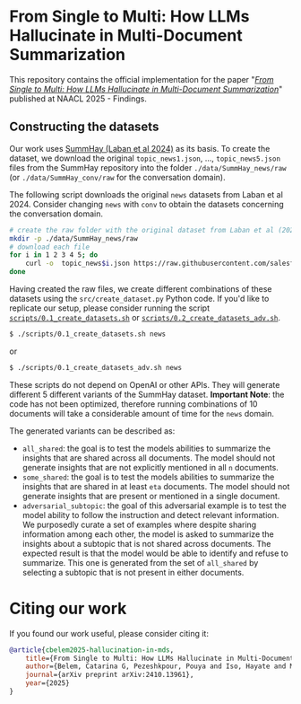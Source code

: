 # From Single to Multi: How LLMs Hallucinate in Multi-Document Summarization



This repository contains the official implementation for the paper "[_From Single to Multi: How LLMs Hallucinate in Multi-Document Summarization_](https://arxiv.org/abs/2410.13961)" published at NAACL 2025 - Findings.



## Constructing the datasets

Our work uses [SummHay (Laban et al 2024)](https://github.com/salesforce/summary-of-a-haystack/tree/master) as its basis. To create the dataset, we download the original `topic_news1.json`, ..., `topic_news5.json` files from the SummHay repository into the folder `./data/SummHay_news/raw` (or `./data/SummHay_conv/raw` for the conversation domain). 

The following script downloads the original `news` datasets from Laban et al 2024. Consider changing `news` with `conv` to obtain the datasets concerning the conversation domain.

```bash
# create the raw folder with the original dataset from Laban et al (2024)
mkdir -p ./data/SummHay_news/raw
# download each file
for i in 1 2 3 4 5; do
    curl -o  topic_news$i.json https://raw.githubusercontent.com/salesforce/summary-of-a-haystack/refs/heads/master/data/topic_news$i.json
done
```

Having created the raw files, we create different combinations of these datasets using the `src/create_dataset.py` Python code. If you'd like to replicate our setup, please consider running the script [`scripts/0.1_create_datasets.sh`](./scripts/0.1_create_datasets.sh) or [`scripts/0.2_create_datasets_adv.sh`](./scripts/0.2_create_datasets_adv.sh). 

```bash
$ ./scripts/0.1_create_datasets.sh news
```

or 

```bash
$ ./scripts/0.1_create_datasets_adv.sh news
```

These scripts do not depend on OpenAI or other APIs. They will generate different 5 different variants of the SummHay dataset. **Important Note**: the code has not been optimized, therefore running combinations of 10 documents will take a considerable amount of time for the `news` domain.


The generated variants can be described as: 
- `all_shared`: the goal is to test the models abilities to summarize the insights that are shared across all documents. The model should not generate insights that are not explicitly mentioned in all `n` documents.
- `some_shared`:  the goal is to test the models abilities to summarize the insights that are shared in at least `eta` documents. The model should not generate insights that are present or mentioned in a single document.
- `adversarial_subtopic`: the goal of this adversarial example is to test the model ability to follow the instruction and detect relevant information. We purposedly curate a set of examples where despite sharing information among each other, the model is asked to summarize the insights about a subtopic that is not shared across documents. The expected result is that the model would be able to identify and refuse to summarize. This one is generated from the set of `all_shared` by selecting a subtopic that is not present in either documents.



# Citing our work

If you found our work useful, please consider citing it:

```bibtex
@article{cbelem2025-hallucination-in-mds,
    title={From Single to Multi: How LLMs Hallucinate in Multi-Document Summarization},
    author={Belem, Catarina G, Pezeshkpour, Pouya and Iso, Hayate and Maekawa, Seiji and Bhutani, Nikita and Hruschka, Estevam},
    journal={arXiv preprint arXiv:2410.13961},
    year={2025}
}
```

